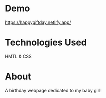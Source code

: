 # Demo

https://happygiftday.netlify.app/

# Technologies Used

HMTL & CSS

# About

A birthday webpage dedicated to my baby girl!

